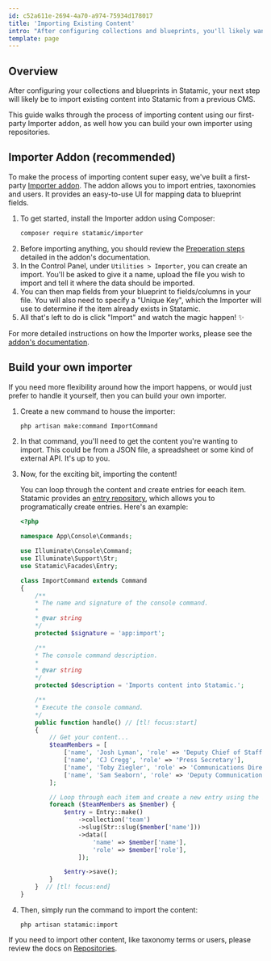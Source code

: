 ```yaml
---
id: c52a611e-2694-4a70-a974-75934d178017
title: 'Importing Existing Content'
intro: "After configuring collections and blueprints, you'll likely want to import content from an existing CMS into Statamic. This guide walks you through the various options."
template: page
---
```

## Overview

After configuring your collections and blueprints in Statamic, your next step will likely be to import existing content into Statamic from a previous CMS.

This guide walks through the process of importing content using our first-party Importer addon, as well how you can build your own importer using repositories.

## Importer Addon (recommended)

To make the process of importing content super easy, we've built a first-party [Importer addon](https://github.com/statamic/importer). The addon allows you to import entries, taxonomies and users. It provides an easy-to-use UI for mapping data to blueprint fields.

1. To get started, install the Importer addon using Composer:
    ```bash
    composer require statamic/importer
    ```
2. Before importing anything, you should review the [Preperation steps](#preparation) detailed in the addon's documentation.
3. In the Control Panel, under `Utilities > Importer`, you can create an import. You'll be asked to give it a name, upload the file you wish to import and tell it where the data should be imported.
4. You can then map fields from your blueprint to fields/columns in your file. You will also need to specify a "Unique Key", which the Importer will use to determine if the item already exists in Statamic.
5. All that's left to do is click "Import" and watch the magic happen! ✨

For more detailed instructions on how the Importer works, please see the [addon's documentation](https://statamic.com/addons/statamic/importer/docs).

## Build your own importer

If you need more flexibility around how the import happens, or would just prefer to handle it yourself, then you can build your own importer.

1. Create a new command to house the importer:
    ```bash
    php artisan make:command ImportCommand
    ```
2. In that command, you'll need to get the content you're wanting to import. This could be from a JSON file, a spreadsheet or some kind of external API. It's up to you.
3. Now, for the exciting bit, importing the content!

    You can loop through the content and create entries for eeach item. Statamic provides an [entry repository](https://statamic.dev/repositories/entry-repository), which allows you to programatically create entries. Here's an example:

    ```php
    <?php

    namespace App\Console\Commands;

    use Illuminate\Console\Command;
    use Illuminate\Support\Str;
    use Statamic\Facades\Entry;

    class ImportCommand extends Command
    {
        /**
        * The name and signature of the console command.
        *
        * @var string
        */
        protected $signature = 'app:import';

        /**
        * The console command description.
        *
        * @var string
        */
        protected $description = 'Imports content into Statamic.';

        /**
        * Execute the console command.
        */
        public function handle() // [tl! focus:start]
        {
            // Get your content...
            $teamMembers = [
                ['name', 'Josh Lyman', 'role' => 'Deputy Chief of Staff'],
                ['name', 'CJ Cregg', 'role' => 'Press Secretary'],
                ['name', 'Toby Ziegler', 'role' => 'Communications Director'],
                ['name', 'Sam Seaborn', 'role' => 'Deputy Communications Director'],
            ];

            // Loop through each item and create a new entry using the Entry facade...
            foreach ($teamMembers as $member) {
                $entry = Entry::make()
                    ->collection('team')
                    ->slug(Str::slug($member['name']))
                    ->data([
                        'name' => $member['name'],
                        'role' => $member['role'],
                    ]);

                $entry->save();
            }
        }  // [tl! focus:end]
    }
    ```
4. Then, simply run the command to import the content:
    ```
    php artisan statamic:import
    ```

If you need to import other content, like taxonomy terms or users, please review the docs on [Repositories](https://statamic.dev/reference/repositories).
